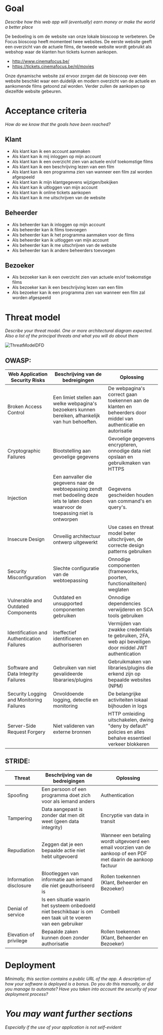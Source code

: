 # Goal
*Describe how this web app will (eventually) earn money or make the world a better place*

De bedoeling is om de website van onze lokale bioscoop te verbeteren. De Focus bioscoop heeft momenteel twee websites. De eerste website geeft een overzicht van de actuele films, de tweede website wordt gebruikt als webshop waar de klanten hun tickets kunnen aankopen.

- http://www.cinemafocus.be/
- https://tickets.cinemafocus.be/nl/movies


Onze dynamische website zal ervoor zorgen dat de bioscoop over één website beschikt waar een duidelijk en modern overzicht van de actuele en aankomende films getoond zal worden. Verder zullen de aankopen op diezelfde website gebeuren.

# Acceptance criteria
*How do we know that the goals have been reached?*

## Klant

- Als klant kan ik een account aanmaken
- Als klant kan ik mij inloggen op mijn account
- Als klant kan ik een overzicht zien van actuele en/of toekomstige films
- Als klant kan ik een beschrijving lezen van een film
- Als klant kan ik een programma zien van wanneer een film zal worden afgespeeld
- Als klant kan ik mijn klantgegevens wijzigen/bekijken
- Als klant kan ik uitloggen van mijn account
- Als klant kan ik online tickets aankopen
- Als klant kan ik me uitschrijven van de website

## Beheerder

- Als beheerder kan ik inloggen op mijn account
- Als beheerder kan ik films toevoegen
- Als beheerder kan ik het programma aanmaken voor de films
- Als beheerder kan ik uitloggen van mijn account
- Als beheerder kan ik me uitschrijven van de website
- Als beheerder kan ik andere beheerders toevoegen

## Bezoeker

- Als bezoeker kan ik een overzicht zien van actuele en/of toekomstige films
- Als bezoeker kan ik een beschrijving lezen van een film
- Als bezoeker kan ik een programma zien van wanneer een film zal worden afgespeeld

# Threat model
*Describe your threat model. One or more architectural diagram expected. Also a list of the principal threats and what you will do about them*

![ThreatModelDFD](https://user-images.githubusercontent.com/64362709/140662745-0ae5b189-eb9e-4189-afd7-124ce07df2cf.jpg)

## OWASP:
| Web Application Security Risks  | Beschrijving van de bedreigingen | Oplossing |
| ------------- | ------------- | ------------- |
| Broken Access Control  | Een limiet stellen aan welke webpagina's bezoekers kunnen bereiken, afhankelijk van hun behoeften.  | De webpagina's correct gaan toekennen aan de klanten en beheerders door middel van authenticatie en autorisatie  |
| Cryptographic Failures  | Blootstelling aan gevoelige gegevens  | Gevoelige gegevens encrypteren, onnodige data niet opslaan en gebruikmaken van HTTPS  |
| Injection  | Een aanvaller die gegevens naar de webtoepassing zendt met bedoeling deze iets te laten doen waarvoor de toepassing niet is ontworpen | Gegevens gescheiden houden van command's en query's. |
| Insecure Design  | Onveilig architectuur ontwerp uitgewerkt  | Use cases en threat model beter uitschrijven, de correcte design patterns gebruiken  |
| Security Misconfiguration  | Slechte configuratie van de webtoepassing  | Onnodige componenten (frameworks, poorten, functionaliteiten) weglaten  |
| Vulnerable and Outdated Components  | Outdated en unsupported componenten gebruiken  | Onnodige dependencies verwijderen en SCA tools gebruiken |
| Identification and Authentication Failures  | Ineffectief identificeren en authoriseren  | Vermijden van zwakke credentials te gebruiken, 2FA, web api beveiligen door middel JWT authentication  |
| Software and Data Integrity Failures  | Gebruiken van niet gevalideerde libararies/plugins   | Gebruikmaken van libraries/plugins die erkend zijn op bepaalde websites (NPM)  |
| Security Logging and Monitoring Failures  | Onvoldoende logging, detectie en monitoring  | De belangrijke activiteiten lokaal bijhouden in logs |
| Server-Side Request Forgery  | Niet valideren van externe bronnen  | HTTP omleiding uitschakelen, dwing "deny by default" policies en alles behalve essentieel verkeer blokkeren |

## STRIDE:
| Threat  | Beschrijving van de bedreigingen | Oplossing |
| ------------- | ------------- | ------------- |
| Spoofing  | Een persoon of een programma doet zich voor als iemand anders | Authentication |
| Tampering  | Data aangepast is zonder dat men dit weet (geen data integrity) | Encryptie van data in transit |
| Repudiation  | Zeggen dat je een bepaalde actie niet hebt uitgevoerd | Wanneer een betaling wordt uitgevoerd een email voorzien van de aankoop of een PDF met daarin de aankoop factuur |
| Information disclosure  | Blootleggen van informatie aan iemand die niet geauthoriseerd is | Rollen toekennen (Klant, Beheerder en Bezoeker) |
| Denial of service  | Is een situatie waarin het systeem onbedoeld niet beschikbaar is om een taak uit te voeren van een gebruiker | Combell |
| Elevation of privilege  | Bepaalde zaken kunnen doen zonder authorisatie | Rollen toekennen (Klant, Beheerder en Bezoeker) |

# Deployment
*Minimally, this section contains a public URL of the app. A description of how your software is deployed is a bonus. Do you do this manually, or did you manage to automate? Have you taken into account the security of your deployment process?*


# *You may want further sections*
*Especially if the use of your application is not self-evident*
